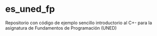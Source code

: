 # es_uned_fp
Repositorio con código de ejemplo sencillo introductorio al C+- para la asignatura de Fundamentos de Programación (UNED)
